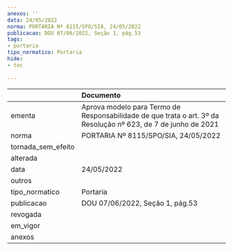 ```yaml
---
anexos: ''
data: 24/05/2022
norma: PORTARIA Nº 8115/SPO/SIA, 24/05/2022
publicacao: DOU 07/06/2022, Seção 1, pág.53
tags:
- portaria
tipo_normatico: Portaria
hide: 
- toc 
 
---
```


|                    | Documento                                                                                                      |
|:-------------------|:---------------------------------------------------------------------------------------------------------------|
| ementa             | Aprova modelo para Termo de Responsabilidade de que trata o art. 3º da Resolução nº 623, de 7 de junho de 2021 |
| norma              | PORTARIA Nº 8115/SPO/SIA, 24/05/2022                                                                           |
| tornada_sem_efeito |                                                                                                                |
| alterada           |                                                                                                                |
| data               | 24/05/2022                                                                                                     |
| outros             |                                                                                                                |
| tipo_normatico     | Portaria                                                                                                       |
| publicacao         | DOU 07/06/2022, Seção 1, pág.53                                                                                |
| revogada           |                                                                                                                |
| em_vigor           |                                                                                                                |
| anexos             |                                                                                                                |